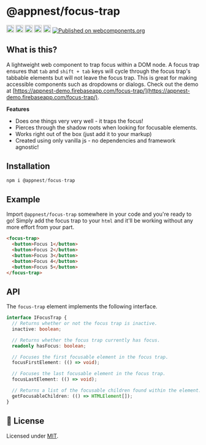 # @appnest/focus-trap

<a href="https://npmcharts.com/compare/@appnest/focus-trap?minimal=true"><img alt="Downloads per month" src="https://img.shields.io/npm/dm/@appnest/focus-trap.svg" height="20"></img></a>
<a href="https://david-dm.org/andreasbm/focus-trap"><img alt="Dependencies" src="https://img.shields.io/david/andreasbm/focus-trap.svg" height="20"></img></a>
<a href="https://www.npmjs.com/package/@appnest/focus-trap"><img alt="NPM Version" src="https://img.shields.io/npm/v/@appnest/focus-trap.svg" height="20"></img></a>
<a href="https://github.com/andreasbm/focus-trap/graphs/contributors"><img alt="Contributors" src="https://img.shields.io/github/contributors/andreasbm/focus-trap.svg" height="20"></img></a>
<a href="https://opensource.org/licenses/MIT"><img alt="MIT License" src="https://img.shields.io/badge/License-MIT-yellow.svg" height="20"></img></a>
[![Published on webcomponents.org](https://img.shields.io/badge/webcomponents.org-published-blue.svg)](https://www.webcomponents.org/element/@appnest/focus-trap)

## What is this?

A lightweight web component to trap focus within a DOM node. A focus trap ensures that `tab` and `shift + tab` keys will cycle through the focus trap's tabbable elements but will not leave the focus trap. This is great for making accessible components such as dropdowns or dialogs. Check out the demo at [https://appnest-demo.firebaseapp.com/focus-trap/](https://appnest-demo.firebaseapp.com/focus-trap/).

**Features**

* Does one things very very well - it traps the focus!
* Pierces through the shadow roots when looking for focusable elements.
* Works right out of the box (just add it to your markup)
* Created using only vanilla js - no dependencies and framework agnostic!

## Installation

```javascript
npm i @appnest/focus-trap
```

## Example

Import `@appnest/focus-trap` somewhere in your code and you're ready to go! Simply add the focus trap to your `html` and it'll be working without any more effort from your part.

```html
<focus-trap>
  <button>Focus 1</button>
  <button>Focus 2</button>
  <button>Focus 3</button>
  <button>Focus 4</button>
  <button>Focus 5</button>
</focus-trap>
```

## API

The `focus-trap` element implements the following interface.

```typescript
interface IFocusTrap {
  // Returns whether or not the focus trap is inactive.
  inactive: boolean;

  // Returns whether the focus trap currently has focus.
  readonly hasFocus: boolean;

  // Focuses the first focusable element in the focus trap.
  focusFirstElement: (() => void);

  // Focuses the last focusable element in the focus trap.
  focusLastElement: (() => void);

  // Returns a list of the focusable children found within the element.
  getFocusableChildren: (() => HTMLElement[]);
}
```

## 🎉 License

Licensed under [MIT](https://opensource.org/licenses/MIT).

